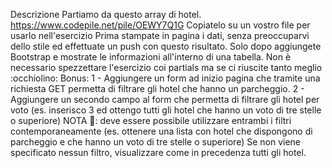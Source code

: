 Descrizione
Partiamo da questo array di hotel. https://www.codepile.net/pile/OEWY7Q1G
Copiatelo su un vostro file per usarlo nell'esercizio
Prima stampate in pagina i dati, senza preoccuparvi dello stile ed effettuate un push con questo risultato.
Solo dopo aggiungete Bootstrap e mostrate le informazioni all'interno di una tabella.
Non è necessario spezzettare l'esercizio coi partials ma se ci riuscite tanto meglio :occhiolino:
Bonus:
1 - Aggiungere un form ad inizio pagina che tramite una richiesta GET permetta di filtrare gli hotel che hanno un parcheggio.
2 - Aggiungere un secondo campo al form che permetta di filtrare gli hotel per voto (es. inserisco 3 ed ottengo tutti gli hotel che hanno un voto di tre stelle o superiore)
NOTA :mega:: deve essere possibile utilizzare entrambi i filtri contemporaneamente (es. ottenere una lista con hotel che dispongono di parcheggio e che hanno un voto di tre stelle o superiore)
Se non viene specificato nessun filtro, visualizzare come in precedenza tutti gli hotel.